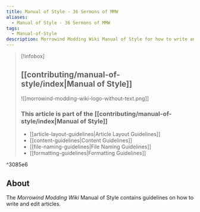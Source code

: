 ```yaml
---
title: Manual of Style - 36 Sermons of MMW
aliases:
  - Manual of Style - 36 Sermons of MMW
tags:
  - Manual-of-Style
description: Morrowind Modding Wiki Manual of Style for how to write and edit articles
---
```

> [!infobox]
> 
> ## [[contributing/manual-of-style/index|Manual of Style]]
> 
> ![[morrowind-modding-wiki-logo-without-text.png]]
> 
> ### This article is part of the [[contributing/manual-of-style/index|Manual of Style]]
> 
> - [[article-layout-guidelines|Article Layout Guidelines]]
> - [[content-guidelines|Content Guidelines]]
> - [[file-naming-guidelines|File Naming Guidelines]]
> - [[formatting-guidelines|Formatting Guidelines]]

^3085e6

## About

The _Morrowind Modding Wiki_ Manual of Style contains guidelines on how to write and edit articles.
